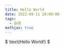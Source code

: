 ```yaml
---
title: Hello World
date: 2022-09-11 20:09:00
tags:
  - 杂项
mathjax: true
---
```

$ \text{Hello World!} $